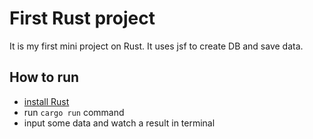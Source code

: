 # First Rust project

It is my first mini project on Rust. It uses jsf to create DB and save data.

## How to run

- [install Rust](https://www.rust-lang.org/learn/get-started)
- run `cargo run` command
- input some data and watch a result in terminal
